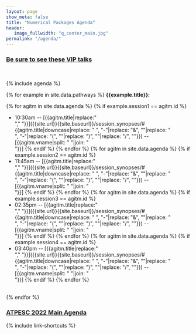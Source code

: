 ```yaml
---
layout: page
show_meta: false
title: "Numerical Packages Agenda"
header:
   image_fullwidth: "q_center_main.jpg"
permalink: "/agenda/"
---
```


### [Be sure to see these VIP talks]({{site.url}}{{site.baseurl}}/vip_talks/)
<br>

{% include agenda %}
<br>

{% for example in site.data.pathways %}
**{{example.title}}:**

   {% for agitm in site.data.agenda %}
      {% if example.session1 == agitm.id %}
* 10:30am -- [{{agitm.title|replace:"<br>"," "}}]({{site.url}}{{site.baseurl}}/session_synopses/#{{agitm.title|downcase|replace: " ", "-"|replace: "&", ""|replace: "<br>", "-"|replace: "(", ""|replace: ")", ""|replace: "/", ""}}) -- [{{agitm.vname|split: " "|join: "<br>"}}]
      {% endif %}
   {% endfor %}
   {% for agitm in site.data.agenda %}
      {% if example.session2 == agitm.id %}
* 11:45am -- [{{agitm.title|replace:"<br>"," "}}]({{site.url}}{{site.baseurl}}/session_synopses/#{{agitm.title|downcase|replace: " ", "-"|replace: "&", ""|replace: "<br>", "-"|replace: "(", ""|replace: ")", ""|replace: "/", ""}}) -- [{{agitm.vname|split: " "|join: "<br>"}}]
      {% endif %}
   {% endfor %}
   {% for agitm in site.data.agenda %}
      {% if example.session3 == agitm.id %}
* 02:35pm -- [{{agitm.title|replace:"<br>"," "}}]({{site.url}}{{site.baseurl}}/session_synopses/#{{agitm.title|downcase|replace: " ", "-"|replace: "&", ""|replace: "<br>", "-"|replace: "(", ""|replace: ")", ""|replace: "/", ""}}) -- [{{agitm.vname|split: " "|join: "<br>"}}]
      {% endif %}
   {% endfor %}
   {% for agitm in site.data.agenda %}
      {% if example.session4 == agitm.id %}
* 03:40pm -- [{{agitm.title|replace:"<br>"," "}}]({{site.url}}{{site.baseurl}}/session_synopses/#{{agitm.title|downcase|replace: " ", "-"|replace: "&", ""|replace: "<br>", "-"|replace: "(", ""|replace: ")", ""|replace: "/", ""}}) -- [{{agitm.vname|split: " "|join: "<br>"}}]
      {% endif %}
   {% endfor %}
<br>
{% endfor %}

### [ATPESC 2022 Main Agenda](https://extremecomputingtraining.anl.gov/agenda-2022/)

{% include link-shortcuts %}


